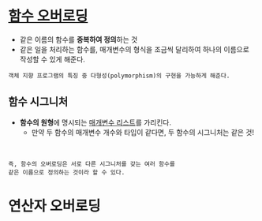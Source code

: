 # [함수 오버로딩](https://www.tcpschool.com/cpp/cpp_cppFunction_overloading)
- 같은 이름의 함수를 **중복하여 정의**하는 것
- 같은 일을 처리하는 함수를, 매개변수의 형식을 조금씩 달리하여 하나의 이름으로 작성할 수 있게 해준다.
```plaintext
객체 지향 프로그램의 특징 중 다형성(polymorphism)의 구현을 가능하게 해준다.
```
## 함수 시그니처
- **함수의 원형**에 명시되는 <u>매개변수 리스트</u>를 가리킨다.
    - 만약 두 함수의 매개변수 개수와 타입이 같다면, 두 함수의 시그니처는 같은 것!
<br>

```plaintext
즉, 함수의 오버로딩은 서로 다른 시그니처를 갖는 여러 함수를
같은 이름으로 정의하는 것이라 할 수 있다.
```

# 연산자 오버로딩

